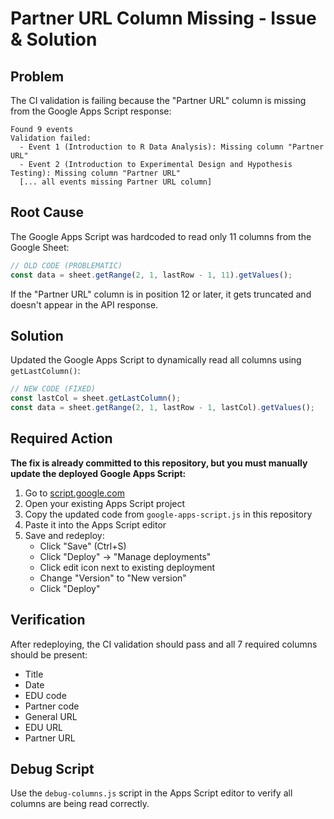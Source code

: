 # Partner URL Column Missing - Issue & Solution

## Problem
The CI validation is failing because the "Partner URL" column is missing from the Google Apps Script response:

```
Found 9 events
Validation failed:
  - Event 1 (Introduction to R Data Analysis): Missing column "Partner URL"
  - Event 2 (Introduction to Experimental Design and Hypothesis Testing): Missing column "Partner URL"
  [... all events missing Partner URL column]
```

## Root Cause
The Google Apps Script was hardcoded to read only 11 columns from the Google Sheet:

```javascript
// OLD CODE (PROBLEMATIC)
const data = sheet.getRange(2, 1, lastRow - 1, 11).getValues();
```

If the "Partner URL" column is in position 12 or later, it gets truncated and doesn't appear in the API response.

## Solution
Updated the Google Apps Script to dynamically read all columns using `getLastColumn()`:

```javascript
// NEW CODE (FIXED)
const lastCol = sheet.getLastColumn();
const data = sheet.getRange(2, 1, lastRow - 1, lastCol).getValues();
```

## Required Action
**The fix is already committed to this repository, but you must manually update the deployed Google Apps Script:**

1. Go to [script.google.com](https://script.google.com)
2. Open your existing Apps Script project
3. Copy the updated code from `google-apps-script.js` in this repository
4. Paste it into the Apps Script editor
5. Save and redeploy:
   - Click "Save" (Ctrl+S)
   - Click "Deploy" → "Manage deployments"
   - Click edit icon next to existing deployment
   - Change "Version" to "New version"
   - Click "Deploy"

## Verification
After redeploying, the CI validation should pass and all 7 required columns should be present:
- Title
- Date  
- EDU code
- Partner code
- General URL
- EDU URL
- Partner URL

## Debug Script
Use the `debug-columns.js` script in the Apps Script editor to verify all columns are being read correctly. 